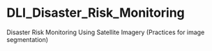# DLI_Disaster_Risk_Monitoring
Disaster Risk Monitoring Using Satellite Imagery (Practices for image segmentation)
